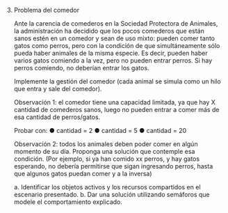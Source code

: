 3. Problema del comedor

   Ante la carencia de comederos en la Sociedad Protectora de Animales, la administración ha
   decidido que los pocos comederos que están sanos estén en un comedor y sean de uso mixto: pueden comer tanto gatos como perros, pero con la condición de que simultáneamente sólo pueda haber animales de la misma especie. Es decir, pueden haber varios gatos comiendo a la vez, pero no pueden entrar perros. Si hay perros comiendo, no deberían entrar los gatos.

   Implemente la gestión del comedor (cada animal se simula como un hilo que entra y sale
   del comedor).

   Observación 1: el comedor tiene una capacidad limitada, ya que hay X cantidad de comederos sanos, luego no pueden entrar a comer más de esa cantidad de perros/gatos.

   Probar con:
   ● cantidad = 2
   ● cantidad = 5
   ● cantidad = 20

   Observación 2: todos los animales deben poder comer en algún momento de su día. Proponga una solución que contemple esa condición. (Por ejemplo, si ya han comido xx perros, y hay gatos esperando, no debería permitirse que sigan ingresando perros, hasta que algunos gatos puedan comer y a la inversa)

   a. Identificar los objetos activos y los recursos compartidos en el escenario presentado.
   b. Dar una solución utilizando semáforos que modele el comportamiento explicado.
